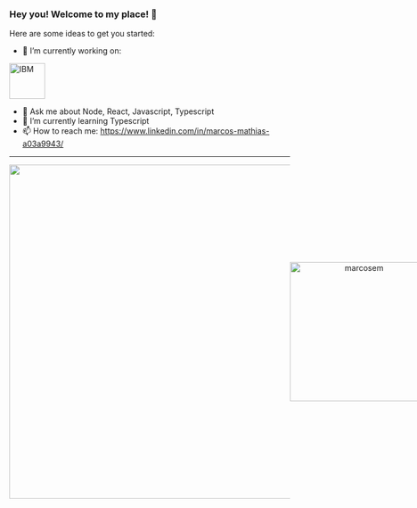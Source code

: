 ### Hey you! Welcome to my place! 👋

Here are some ideas to get you started:

- 🔭 I’m currently working on:
<img width=64 src="https://i.giphy.com/media/ZaWp7ALLaZW9ECJ5bc/source.gif" alt="IBM" />

- 💬 Ask me about Node, React, Javascript, Typescript
- 🌱 I’m currently learning Typescript
- 📫 How to reach me: https://www.linkedin.com/in/marcos-mathias-a03a9943/

<hr>

<p align="center" style="display: flex; align-items: center; justify-content: space-around">
<img width=600 src="https://github-readme-stats.vercel.app/api?username=marcosem&theme=blueberry&show_icons=true" />
 
<img width=250 src="https://github-readme-stats.vercel.app/api/top-langs?username=marcosem&show_icons=true&theme=blueberry&hide_border=true&cache_seconds=1800&locale=en" alt="marcosem" />

</p>
